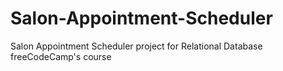 # Salon-Appointment-Scheduler
Salon Appointment Scheduler project for Relational Database freeCodeCamp's course
